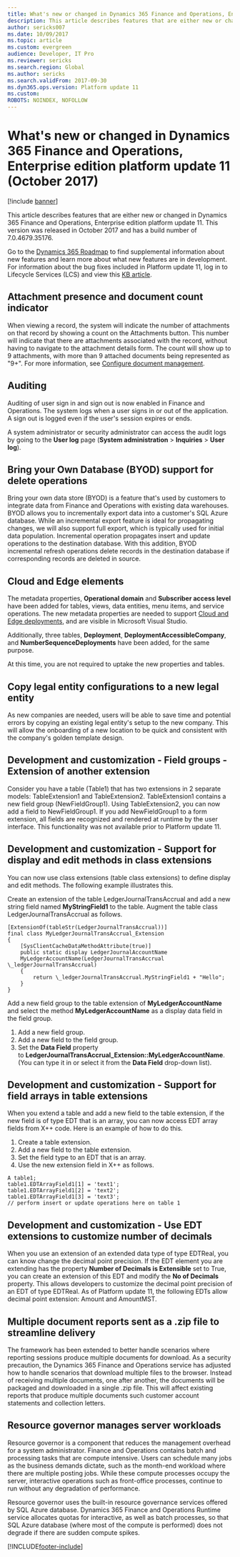 ```yaml
---
title: What's new or changed in Dynamics 365 Finance and Operations, Enterprise edition platform update 11 (October 2017)
description: This article describes features that are either new or changed in Dynamics 365 Finance and Operations, Enterprise edition platform update 11. This version was released in October 2017.
author: sericks007
ms.date: 10/09/2017
ms.topic: article
ms.custom: evergreen
audience: Developer, IT Pro
ms.reviewer: sericks
ms.search.region: Global
ms.author: sericks
ms.search.validFrom: 2017-09-30
ms.dyn365.ops.version: Platform update 11
ms.custom: 
ROBOTS: NOINDEX, NOFOLLOW
---
```


# What's new or changed in Dynamics 365 Finance and Operations, Enterprise edition platform update 11 (October 2017)

[!include [banner](../../../finance/includes/banner.md)]

This article describes features that are either new or changed in Dynamics 365 Finance and Operations, Enterprise edition platform update 11. This version was released in October 2017 and has a build number of 7.0.4679.35176.

Go to the [Dynamics 365 Roadmap](https://roadmap.dynamics.com/) to find supplemental information about new features and learn more about what new features are in development. For information about the bug fixes included in Platform update 11, log in to Lifecycle Services (LCS) and view this [KB article](https://fix.lcs.dynamics.com/Issue/Resolved?kb=4047244&bugId=3869536&qc=310ad7de90642ce961cc3f51358f3b40788c975dec466891d0fcc17c13145f56).

## Attachment presence and document count indicator

When viewing a record, the system will indicate the number of attachments on that record by showing a count on the Attachments button. This number will indicate that there are attachments associated with the record, without having to navigate to the attachment details form. The count will show up to 9 attachments, with more than 9 attached documents being represented as "9+". For more information, see [Configure document management](../organization-administration/configure-document-management.md).

## Auditing

Auditing of user sign in and sign out is now enabled in Finance and Operations. The system logs when a user signs in or out of the application. A sign out is logged even if the user's session expires or ends.

A system administrator or security administrator can access the audit logs by going to the **User log** page (**System administration** \> **Inquiries** \> **User log**).

## Bring your Own Database (BYOD) support for delete operations

Bring your own data store (BYOD) is a feature that's used by customers to integrate data from Finance and Operations with existing data warehouses. BYOD allows you to incrementally export data into a customer's SQL Azure database. While an incremental export feature is ideal for propagating changes, we will also support full export, which is typically used for initial data population. Incremental operation propagates insert and update operations to the destination database. With this addition, BYOD incremental refresh operations delete records in the destination database if corresponding records are deleted in source.

## Cloud and Edge elements

The metadata properties, **Operational domain** and **Subscriber access level** have been added for tables, views, data entities, menu items, and service operations. The new metadata properties are needed to support [Cloud and Edge deployments](https://community.dynamics.com/b/msftdynamicsblog/archive/2017/02/23/the-right-cloud-option-for-your-business), and are visible in Microsoft Visual Studio.

Additionally, three tables, **Deployment**, **DeploymentAccessibleCompany**, and **NumberSequenceDeployments** have been added, for the same purpose.

At this time, you are not required to uptake the new properties and tables.

## Copy legal entity configurations to a new legal entity

As new companies are needed, users will be able to save time and potential errors by copying an existing legal entity's setup to the new company. This will allow the onboarding of a new location to be quick and consistent with the company's golden template design.

## Development and customization - Field groups - Extension of another extension

Consider you have a table (Table1) that has two extensions in 2 separate models: TableExtension1 and TableExtension2. TableExtension1 contains a new field group (NewFieldGroup1). Using TableExtension2, you can now add a field to NewFieldGroup1. If you add NewFieldGroup1 to a form extension, all fields are recognized and rendered at runtime by the user interface. This functionality was not available prior to Platform update 11.

## Development and customization - Support for display and edit methods in class extensions

You can now use class extensions (table class extensions) to define display and edit methods. The following example illustrates this.

Create an extension of the table LedgerJournalTransAccrual and add a new string field named **MyStringField1** to the table. Augment the table class LedgerJournalTransAccrual as follows.

```
[ExtensionOf(tableStr(LedgerJournalTransAccrual))]
final class MyLedgerJournalTransAccrual_Extension
{
    [SysClientCacheDataMethodAttribute(true)]
    public static display LedgerJournalAccountName
    MyLedgerAccountName(LedgerJournalTransAccrual \_ledgerJournalTransAccrual)
    {
        return \_ledgerJournalTransAccrual.MyStringField1 + "Hello";
    }
}
```

Add a new field group to the table extension of **MyLedgerAccountName** and select the method **MyLedgerAccountName** as a display data field in the field group. 

1. Add a new field group.
2. Add a new field to the field group.
3. Set the **Data Field** property to **LedgerJournalTransAccrual\_Extension::MyLedgerAccountName**. (You can type it in or select it from the **Data Field** drop-down list).

## Development and customization - Support for field arrays in table extensions

When you extend a table and add a new field to the table extension, if the new field is of type EDT that is an array, you can now access EDT array fields from X++ code. Here is an example of how to do this.

1. Create a table extension.
2. Add a new field to the table extension.
3. Set the field type to an EDT that is an array.
4. Use the new extension field in X++ as follows.

```
A table1;
table1.EDTArrayField1[1] = 'text1';
table1.EDTArrayField1[2] = 'text2';
table1.EDTArrayField1[3] = 'text3';
// perform insert or update operations here on table 1
```

## Development and customization - Use EDT extensions to customize number of decimals

When you use an extension of an extended data type of type EDTReal, you can know change the decimal point precision. If the EDT element you are extending has the property **Number of Decimals is Extensible** set to True, you can create an extension of this EDT and modify the **No of Decimals** property. This allows developers to customize the decimal point precision of an EDT of type EDTReal. As of Platform update 11, the following EDTs allow decimal point extension: Amount and AmountMST.

## Multiple document reports sent as a .zip file to streamline delivery

The framework has been extended to better handle scenarios where reporting sessions produce multiple documents for download. As a security precaution, the Dynamics 365 Finance and Operations service has adjusted how to handle scenarios that download multiple files to the browser. Instead of receiving multiple documents, one after another, the documents will be packaged and downloaded in a single .zip file. This will affect existing reports that produce multiple documents such customer account statements and collection letters.

## Resource governor manages server workloads

Resource governor is a component that reduces the management overhead for a system administrator. Finance and Operations contains batch and processing tasks that are compute intensive. Users can schedule many jobs as the business demands dictate, such as the month-end workload where there are multiple posting jobs. While these compute processes occupy the server, interactive operations such as front-office processes, continue to run without any degradation of performance.

Resource governor uses the built-in resource governance services offered by SQL Azure database. Dynamics 365 Finance and Operations Runtime service allocates quotas for interactive, as well as batch processes, so that SQL Azure database (where most of the compute is performed) does not degrade if there are sudden compute spikes.


[!INCLUDE[footer-include](../../../includes/footer-banner.md)]
